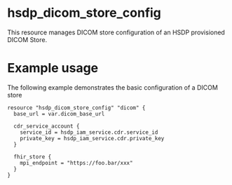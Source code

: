 # hsdp_dicom_store_config
This resource manages DICOM store configuration of an HSDP provisioned DICOM Store.

# Example usage
The following example demonstrates the basic configuration of a DICOM store

```hcl
resource "hsdp_dicom_store_config" "dicom" {
  base_url = var.dicom_base_url
  
  cdr_service_account {
    service_id = hsdp_iam_service.cdr.service_id
    private_key = hsdp_iam_service.cdr.private_key
  }
  
  fhir_store {
    mpi_endpoint = "https://foo.bar/xxx"      
  }
}
```

